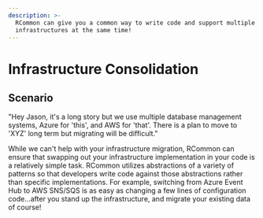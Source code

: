 ```yaml
---
description: >-
  RCommon can give you a common way to write code and support multiple
  infrastructures at the same time!
---
```


# Infrastructure Consolidation

## Scenario

"Hey Jason, it's a long story but we use multiple database management systems, Azure for 'this', and AWS for 'that'. There is a plan to move to 'XYZ' long term but migrating will be difficult."

While we can't help with your infrastructure migration, RCommon can ensure that swapping out your infrastructure implementation in your code is a relatively simple task. RCommon utilizes abstractions of a variety of patterns so that developers write code against those abstractions rather than specific implementations. For example, switching from Azure Event Hub to AWS SNS/SQS is as easy as changing a few lines of configuration code...after you stand up the infrastructure, and migrate your existing data of course!&#x20;
